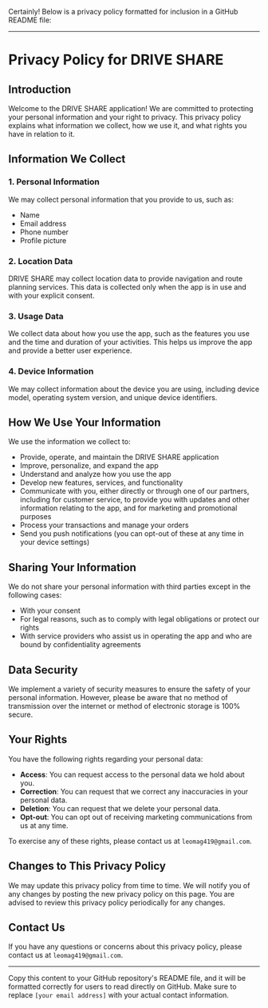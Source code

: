 Certainly! Below is a privacy policy formatted for inclusion in a GitHub README file:

---

# Privacy Policy for DRIVE SHARE

## Introduction

Welcome to the DRIVE SHARE application! We are committed to protecting your personal information and your right to privacy. This privacy policy explains what information we collect, how we use it, and what rights you have in relation to it.

## Information We Collect

### 1. Personal Information
We may collect personal information that you provide to us, such as:
- Name
- Email address
- Phone number
- Profile picture

### 2. Location Data
DRIVE SHARE may collect location data to provide navigation and route planning services. This data is collected only when the app is in use and with your explicit consent.

### 3. Usage Data
We collect data about how you use the app, such as the features you use and the time and duration of your activities. This helps us improve the app and provide a better user experience.

### 4. Device Information
We may collect information about the device you are using, including device model, operating system version, and unique device identifiers.

## How We Use Your Information

We use the information we collect to:
- Provide, operate, and maintain the DRIVE SHARE application
- Improve, personalize, and expand the app
- Understand and analyze how you use the app
- Develop new features, services, and functionality
- Communicate with you, either directly or through one of our partners, including for customer service, to provide you with updates and other information relating to the app, and for marketing and promotional purposes
- Process your transactions and manage your orders
- Send you push notifications (you can opt-out of these at any time in your device settings)

## Sharing Your Information

We do not share your personal information with third parties except in the following cases:
- With your consent
- For legal reasons, such as to comply with legal obligations or protect our rights
- With service providers who assist us in operating the app and who are bound by confidentiality agreements

## Data Security

We implement a variety of security measures to ensure the safety of your personal information. However, please be aware that no method of transmission over the internet or method of electronic storage is 100% secure.

## Your Rights

You have the following rights regarding your personal data:
- **Access**: You can request access to the personal data we hold about you.
- **Correction**: You can request that we correct any inaccuracies in your personal data.
- **Deletion**: You can request that we delete your personal data.
- **Opt-out**: You can opt out of receiving marketing communications from us at any time.

To exercise any of these rights, please contact us at `leomag419@gmail.com`.

## Changes to This Privacy Policy

We may update this privacy policy from time to time. We will notify you of any changes by posting the new privacy policy on this page. You are advised to review this privacy policy periodically for any changes.

## Contact Us

If you have any questions or concerns about this privacy policy, please contact us at `leomag419@gmail.com`.

---

Copy this content to your GitHub repository's README file, and it will be formatted correctly for users to read directly on GitHub. Make sure to replace `[your email address]` with your actual contact information.
